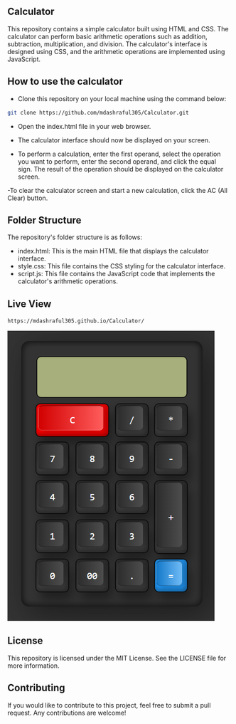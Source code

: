 ## Calculator

This repository contains a simple calculator built using HTML and CSS. The calculator can perform basic arithmetic operations such as addition, subtraction, multiplication, and division. The calculator's interface is designed using CSS, and the arithmetic operations are implemented using JavaScript.

## How to use the calculator
- Clone this repository on your local machine using the command below:
```bash
git clone https://github.com/mdashraful305/Calculator.git
```
- Open the index.html file in your web browser.

- The calculator interface should now be displayed on your screen.

- To perform a calculation, enter the first operand, select the operation you want to perform, enter the second operand, and click the equal sign. The result of the operation should be displayed on the calculator screen.

-To clear the calculator screen and start a new calculation, click the AC (All Clear) button.

## Folder Structure
The repository's folder structure is as follows:

- index.html: This is the main HTML file that displays the calculator interface.
- style.css: This file contains the CSS styling for the calculator interface.
- script.js: This file contains the JavaScript code that implements the calculator's arithmetic operations.

## Live View
```bash
https://mdashraful305.github.io/Calculator/
```

![alt text](/preview.png)

## License
This repository is licensed under the MIT License. See the LICENSE file for more information.

## Contributing
If you would like to contribute to this project, feel free to submit a pull request. Any contributions are welcome!





